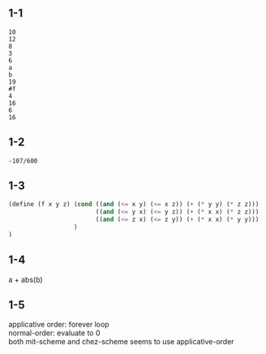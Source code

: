 1-1
-
```
10
12
8
3
6
a
b
19
#f
4
16
6
16
```

1-2
-
```
-107/600
```

1-3
-
```scheme
(define (f x y z) (cond ((and (<= x y) (<= x z)) (+ (* y y) (* z z)))
                        ((and (<= y x) (<= y z)) (+ (* x x) (* z z)))
                        ((and (<= z x) (<= z y)) (+ (* x x) (* y y)))
                  )
)
```

1-4
-
a + abs(b)

1-5
-
applicative order: forever loop<br/>
normal-order: evaluate to 0<br/>
both mit-scheme and chez-scheme seems to use applicative-order<br/>
